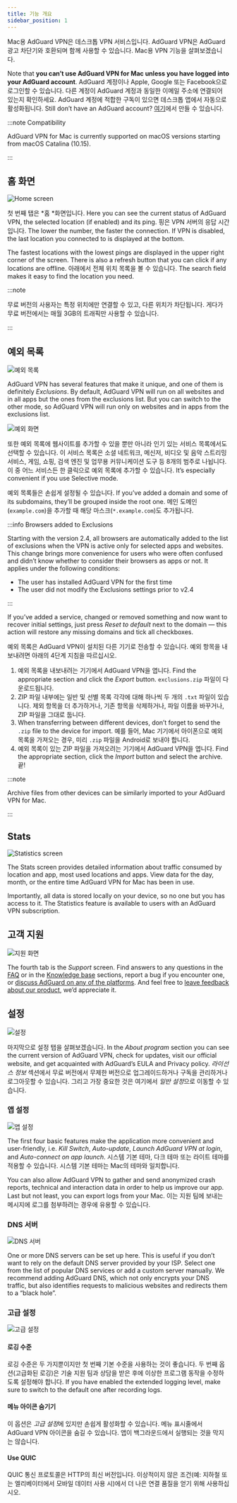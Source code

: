 ```yaml
---
title: 기능 개요
sidebar_position: 1
---
```


Mac용 AdGuard VPN은 데스크톱 VPN 서비스입니다. AdGuard VPN은 AdGuard 광고 차단기와 호환되며 함께 사용할 수 있습니다. Mac용 VPN 기능을 살펴보겠습니다.

Note that **you can’t use AdGuard VPN for Mac unless you have logged into your AdGuard account**. AdGuard 계정이나 Apple, Google 또는 Facebook으로 로그인할 수 있습니다. 다른 계정이 AdGuard 계정과 동일한 이메일 주소에 연결되어 있는지 확인하세요. AdGuard 계정에 적합한 구독이 있으면 데스크톱 앱에서 자동으로 활성화됩니다. Still don’t have an AdGuard account? [여기](https://auth.adguard.com/registration.html)에서 만들 수 있습니다.

:::note Compatibility

AdGuard VPN for Mac is currently supported on macOS versions starting from macOS Catalina (10.15).

:::

## 홈 화면

![Home screen](https://cdn.adguardvpn.com/content/kb/vpn/mac/vpn_main_new_en.jpeg)

첫 번째 탭은 *홈 *화면입니다. Here you can see the current status of AdGuard VPN, the selected location (if enabled) and its ping. 핑은 VPN 서버의 응답 시간입니다. The lower the number, the faster the connection. If VPN is disabled, the last location you connected to is displayed at the bottom.

The fastest locations with the lowest pings are displayed in the upper right corner of the screen. There is also a refresh button that you can click if any locations are offline. 아래에서 전체 위치 목록을 볼 수 있습니다. The search field makes it easy to find the location you need.

:::note

무료 버전의 사용자는 특정 위치에만 연결할 수 있고, 다른 위치가 차단됩니다. 게다가 무료 버전에서는 매월 3GB의 트래픽만 사용할 수 있습니다.

:::

## 예외 목록

![예외 목록](https://cdn.adguardvpn.com/content/kb/vpn/mac/exclusions_new_en.png)

AdGuard VPN has several features that make it unique, and one of them is definitely *Exclusions*. By default, AdGuard VPN will run on all websites and in all apps but the ones from the exclusions list. But you can switch to the other mode, so AdGuard VPN will run only on websites and in apps from the exclusions list.

![예외 화면](https://cdn.adguardvpn.com/content/kb/vpn/mac/services_new_en.png)

또한 예외 목록에 웹사이트를 추가할 수 있을 뿐만 아니라 인기 있는 서비스 목록에서도 선택할 수 있습니다. 이 서비스 목록은 소셜 네트워크, 메신저, 비디오 및 음악 스트리밍 서비스, 게임, 쇼핑, 검색 엔진 및 업무용 커뮤니케이션 도구 등 8개의 범주로 나뉩니다. 이 중 어느 서비스든 한 클릭으로 예외 목록에 추가할 수 있습니다. It’s especially convenient if you use Selective mode.

예외 목록들은 손쉽게 설정될 수 있습니다. If you’ve added a domain and some of its subdomains, they’ll be grouped inside the root one. 메인 도메인(`example.com`)을 추가할 때 해당 마스크(`*.example.com`)도 추가됩니다.

:::info Browsers added to Exclusions

Starting with the version 2.4, all browsers are automatically added to the list of exclusions when the VPN is active only for selected apps and websites. This change brings more convenience for users who were often confused and didn’t know whether to consider their browsers as apps or not. It applies under the following conditions:

- The user has installed AdGuard VPN for the first time
- The user did not modify the Exclusions settings prior to v2.4

:::

If you’ve added a service, changed or removed something and now want to recover initial settings, just press *Reset to default* next to the domain — this action will restore any missing domains and tick all checkboxes.

예외 목록은 AdGuard VPN이 설치된 다른 기기로 전송할 수 있습니다. 예외 항목을 내보내려면 아래의 4단계 지침을 따르십시오.

1. 예외 목록을 내보내려는 기기에서 AdGuard VPN을 엽니다. Find the appropriate section and click the *Export* button. `exclusions.zip` 파일이 다운로드됩니다.
2. ZIP 파일 내부에는 일반 및 선별 목록 각각에 대해 하나씩 두 개의 `.txt` 파일이 있습니다. 제외 항목을 더 추가하거나, 기존 항목을 삭제하거나, 파일 이름을 바꾸거나, ZIP 파일을 그대로 둡니다.
3. When transferring between different devices, don’t forget to send the `.zip` file to the device for import. 예를 들어, Mac 기기에서 아이폰으로 예외 목록을 가져오는 경우, 미리 `.zip` 파일을 Android로 보내야 합니다.
4. 예외 목록이 있는 ZIP 파일을 가져오려는 기기에서 AdGuard VPN을 엽니다. Find the appropriate section, click the *Import* button and select the archive. 끝!

:::note

Archive files from other devices can be similarly imported to your AdGuard VPN for Mac.

:::

## Stats

![Statistics screen](https://cdn.adguardvpn.com/content/kb/vpn/mac/statistics_en.png)

The Stats screen provides detailed information about traffic consumed by location and app, most used locations and apps. View data for the day, month, or the entire time AdGuard VPN for Mac has been in use.

Importantly, all data is stored locally on your device, so no one but you has access to it. The Statistics feature is available to users with an AdGuard VPN subscription.

## 고객 지원

![지원 화면](https://cdn.adguardvpn.com/content/kb/vpn/mac/support_new_en.png)

The fourth tab is the *Support* screen. Find answers to any questions in the [FAQ](https://adguard-vpn.com/welcome.html#faq) or in the [Knowledge base](/) sections, report a bug if you encounter one, or [discuss AdGuard on any of the platforms](https://adguard.com/discuss.html). And feel free to [leave feedback about our product](https://surveys.adguard.com/vpn_mac/form.html), we’d appreciate it.

## 설정

![설정](https://cdn.adguardvpn.com/content/kb/vpn/mac/settings_new_en.png)

마지막으로 설정 탭을 살펴보겠습니다. In the *About program* section you can see the current version of AdGuard VPN, check for updates, visit our official website, and get acquainted with AdGuard’s EULA and Privacy policy. *라이선스 정보* 섹션에서 무료 버전에서 무제한 버전으로 업그레이드하거나 구독을 관리하거나 로그아웃할 수 있습니다. 그리고 가장 중요한 것은 여기에서 *일반 설정*으로 이동할 수 있습니다.

### 앱 설정

![앱 설정](https://cdn.adguardvpn.com/content/kb/vpn/mac/general-settings_new_en.png)

The first four basic features make the application more convenient and user-friendly, i.e. *Kill Switch*, *Auto-update*, *Launch AdGuard VPN at login*, and *Auto-connect on app launch*. 시스템 기본 테마, 다크 테마 또는 라이트 테마를 적용할 수 있습니다. 시스템 기본 테마는 Mac의 테마와 일치합니다.

You can also allow AdGuard VPN to gather and send anonymized crash reports, technical and interaction data in order to help us improve our app. Last but not least, you can export logs from your Mac. 이는 지원 팀에 보내는 메시지에 로그를 첨부하려는 경우에 유용할 수 있습니다.

### DNS 서버

![DNS 서버](https://cdn.adguardvpn.com/content/kb/vpn/mac/dns_new_en.png)

One or more DNS servers can be set up here. This is useful if you don’t want to rely on the default DNS server provided by your ISP. Select one from the list of popular DNS services or add a custom server manually. We recommend adding AdGuard DNS, which not only encrypts your DNS traffic, but also identifies requests to malicious websites and redirects them to a “black hole”.

### 고급 설정

![고급 설정](https://cdn.adguardvpn.com/content/kb/vpn/mac/advanced-settings_new_en.png)

#### 로깅 수준

로깅 수준은 두 가지뿐이지만 첫 번째 기본 수준을 사용하는 것이 좋습니다. 두 번째 옵션(고급화된 로깅)은 기술 지원 팀과 상담을 받은 후에 이상한 프로그램 동작을 수정하도록 설정해야 합니다. If you have enabled the extended logging level, make sure to switch to the default one after recording logs.

#### 메뉴 아이콘 숨기기

이 옵션은 *고급 설정*에 있지만 손쉽게 활성화할 수 있습니다. 메뉴 표시줄에서 AdGuard VPN 아이콘을 숨길 수 있습니다. 앱이 백그라운드에서 실행되는 것을 막지는 않습니다.

#### Use QUIC

QUIC 통신 프로토콜은 HTTP의 최신 버전입니다. 이상적이지 않은 조건(예: 지하철 또는 엘리베이터에서 모바일 데이터 사용 시)에서 더 나은 연결 품질을 얻기 위해 사용하십시오.
